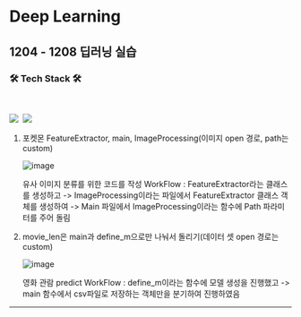 # Deep Learning
## 1204 - 1208 딥러닝 실습


<h3 align="left"><b>🛠 Tech Stack 🛠</b></h3>
</br>
<p align="left">
<img src="https://img.shields.io/badge/Python-blue?style=flat-square&logo=Python&logoColor=white"/></a>&nbsp 
<img src="https://img.shields.io/badge/Tensorflow-1572B6?style=flat-square&logo=Tensorflow&logoColor=white"/></a> &nbsp


1. 포켓몬 FeatureExtractor, main, ImageProcessing(이미지 open 경로, path는 custom)
   
   ![image](https://github.com/dony1220/dl/assets/96913965/a4cc58e4-9cc1-4320-b0c6-1d9123cd3bcd)

   유사 이미지 분류를 위한 코드를 작성
   WorkFlow : FeatureExtractor라는 클래스를 생성하고 ->
   ImageProcessing이라는 파일에서 FeatureExtractor 클래스 객체를 생성하여 ->
   Main 파일에서 ImageProcessing이라는 함수에 Path 파라미터를 주어 돌림


3. movie_len은 main과 define_m으로만 나눠서 돌리기(데이터 셋 open 경로는 custom)

   ![image](https://github.com/dony1220/dl/assets/96913965/4619e3b5-0b01-4642-bd94-d8b50c621f7d)

   영화 관람 predict
   WorkFlow : define_m이라는 함수에 모델 생성을 진행했고 ->
   main 함수에서 csv파일로 저장하는 객체만을 분기하여 진행하였음
---------------------------------------------------------------------------


